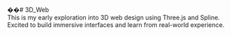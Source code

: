 ��#   3 D _ W e b  <br>
 
This is my early exploration into 3D web design using Three.js and Spline. Excited to build immersive interfaces and learn from real-world experience.
